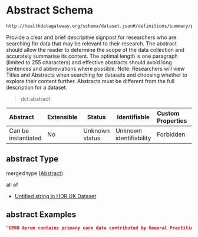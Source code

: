 # Abstract Schema

```txt
http://healthdatagateway.org/schema/dataset.json#/definitions/summary/properties/abstract
```

Provide a clear and brief descriptive signpost for researchers who are searching for data that may be relevant to their research. The abstract should allow the reader to determine the scope of the data collection and accurately summarise its content. The optimal length is one paragraph (limited to 255 characters) and effective abstracts should avoid long sentences and abbreviations where possible. Note: Researchers will view Titles and Abstracts when searching for datasets and choosing whether to explore their content further. Abstracts must be different from the full description for a dataset.


> dct:abstract
>

| Abstract            | Extensible | Status         | Identifiable            | Custom Properties | Additional Properties | Access Restrictions | Defined In                                                                 |
| :------------------ | ---------- | -------------- | ----------------------- | :---------------- | --------------------- | ------------------- | -------------------------------------------------------------------------- |
| Can be instantiated | No         | Unknown status | Unknown identifiability | Forbidden         | Allowed               | none                | [dataset.schema.json\*](../out/dataset.schema.json "open original schema") |

## abstract Type

merged type ([Abstract](dataset-definitions-summary-properties-abstract.md))

all of

-   [Untitled string in HDR UK Dataset](dataset-definitions-abstract.md "check type definition")

## abstract Examples

```json
"CPRD Aurum contains primary care data contributed by General Practitioner (GP) practices using EMIS Web® including patient registration information and all care events that GPs have chosen to record as part of their usual medical practice."
```
